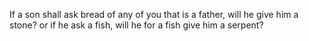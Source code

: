 If a son shall ask bread of any of you that is a father, will he give him a stone? or if he ask a fish, will he for a fish give him a serpent?
